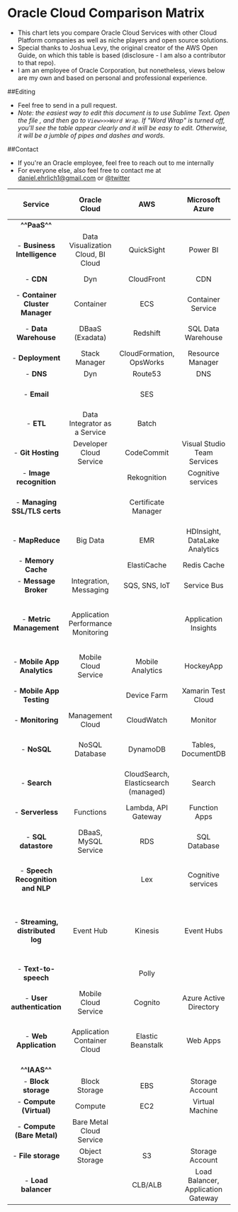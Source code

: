 # Oracle Cloud Comparison Matrix

- This chart lets you compare Oracle Cloud Services with other Cloud Platform companies as well as niche players and open source solutions. 
- Special thanks to Joshua Levy, the original creator of the AWS Open Guide, on which this table is based (disclosure - I am also a contributor to that repo).
- I am an employee of Oracle Corporation, but nonetheless, views below are my own and based on personal and professional experience.

##Editing 

- Feel free to send in a pull request. 
- *Note: the easiest way to edit this document is to use Sublime Text. Open the file , and then go to `View>>>Word Wrap`. If "Word Wrap" is turned off, you'll see the table appear clearly and it will be easy to edit. Otherwise, it will be a jumble of pipes and dashes and words.*

##Contact

- If you're an Oracle employee, feel free to reach out to me internally
- For everyone else, also feel free to contact me at [daniel.ehrlich1@gmail.com](mailto:daniel.ehrlich1@gmail.com) or [@twitter](https://twitter.com/danielehrlich1)


| Service                           | Oracle Cloud                        |  AWS                                   | Microsoft Azure                    | Google Cloud                           |   Other providers                          | Open source “build your own”                               |
|:---------------------------------:|:-----------------------------------:|:--------------------------------------:|:----------------------------------:|:--------------------------------------:|:------------------------------------------:|:----------------------------------------------------------:|
| **^^PaaS^^**                      |                                     |                                        |                                    |                                        |                                            |                                                            |
|  - **Business Intelligence**      | Data Visualization Cloud, BI Cloud  | QuickSight                             | Power BI                           | Data Studio 360                        | Tableau                                    |                                                            |
|  - **CDN**                        | Dyn                                 | CloudFront                             | CDN                                | Cloud CDN                              |                                            | Apache Traffic Server                                      |
|  - **Container Cluster Manager**  | Container                           | ECS                                    | Container Service                  | Container Engine, Kubernetes           |                                            | Kubernetes, Mesos, Aurora                                  |
|  - **Data Warehouse**             | DBaaS (Exadata)                     | Redshift                               | SQL Data Warehouse                 | BigQuery                               | Oracle, IBM, SAP, HP, many others          | Greenplum                                                  |
|  - **Deployment**                 | Stack Manager                       | CloudFormation, OpsWorks               | Resource Manager                   | Deployment Manager                     |                                            |                                                            |
|  - **DNS**                        | Dyn                                 | Route53                                | DNS                                | DNS                                    |                                            | bind                                                       |
|  - **Email**                      |                                     | SES                                    |                                    |                                        | Sendgrid, Mandrill, Postmark               |                                                            |
|  - **ETL**                        | Data Integrator as a Service        | Batch                                  |                                    | Dataflow                               |                                            |                                                            |
|  - **Git Hosting**                | Developer Cloud Service             | CodeCommit                             | Visual Studio Team Services        | Cloud Source Repositories              | GitHub, BitBucket                          | GitLab                                                     |
|  - **Image recognition**          |                                     | Rekognition                            | Cognitive services                 | Vision API                             | IBM Watson, Clarifai                       |                                                            |
|  - **Managing SSL/TLS certs**     |                                     | Certificate Manager                    |                                    |                                        | Let's Encrypt, Comodo, Symantec, GlobalSign|                                                            |
|  - **MapReduce**                  | Big Data                            | EMR                                    | HDInsight, DataLake Analytics      | Dataproc                               | Qubole                                     | Hadoop                                                     |
|  - **Memory Cache**               |                                     | ElastiCache                            | Redis Cache                        | App Engine Memcache                    |                                            | Memcached, Redis                                           |
|  - **Message Broker**             | Integration, Messaging              | SQS, SNS, IoT                          | Service Bus                        | Pub/Sub                                |                                            | RabbitMQ, Kafka, 0MQ                                       |
|  - **Metric Management**          | Application Performance Monitoring  |                                        | Application Insights               |                                        |                                            | Graphite, InfluxDB, OpenTSDB, Grafana, Riemann, Prometheus |
|  - **Mobile App Analytics**       | Mobile Cloud Service                | Mobile Analytics                       | HockeyApp                          | Firebase Analytics                     |Mixpanel                                    |                                                            |
|  - **Mobile App Testing**         |                                     | Device Farm                            | Xamarin Test Cloud                 | Firebase Test Lab                      |BrowserStack, Sauce Labs, Testdroid         |                                                            |
|  - **Monitoring**                 | Management Cloud                    | CloudWatch                             | Monitor                            | Monitoring                             |                                            | Prometheus(?)                                              |
|  - **NoSQL**                      | NoSQL Database                      | DynamoDB                               | Tables, DocumentDB                 | Cloud Datastore, Bigtable              |                                            | Cassandra, CouchDB, RethinkDB, Redis                       |
|  - **Search**                     |                                     | CloudSearch, Elasticsearch (managed)   | Search                             |                                        |Algolia, QBox                               | Elasticsearch, Solr                                        |
|  - **Serverless**                 | Functions                           | Lambda, API Gateway                    | Function Apps                      | Functions                              |PubNub Blocks, Auth0 Webtask                | Kong, Tyk                                                  |
|  - **SQL datastore**              | DBaaS, MySQL Service                | RDS                                    | SQL Database                       | Cloud SQL                              |                                            | MySQL, PostgreSQL                                          |
|  - **Speech Recognition and NLP** |                                     | Lex                                    | Cognitive services                 | Cloud Speech API, Natural Language API |AYLIEN Text Analysis API, Ambiverse         | Stanford's Core NLP Suite, Apache OpenNLP, Apache UIMA     |
|  - **Streaming, distributed log** | Event Hub                           | Kinesis                                | Event Hubs                         | Dataflow                               |                                            | Kafka Streams, Apex, Flink, Spark Streaming, Storm         |
|  - **Text-to-speech**             |                                     | Polly                                  |                                    |                                        |Nuance, Vocalware, IBM Watson               | Mimic, eSpeak, MaryTTS                                     |
|  - **User authentication**        | Mobile Cloud Service                | Cognito                                | Azure Active Directory             | Firebase Authentication                |                                            | oauth.io                                                   |
|  - **Web Application**            | Application Container Cloud         | Elastic Beanstalk                      | Web Apps                           | App Engine                             |Heroku, AppFog, OpenShift                   | Meteor, AppScale, Cloud Foundry, Convox                    |
| **^^IAAS^^**                      |                                     |                                        |                                    |                                        |                                            |                                                            |
|  - **Block storage**              | Block Storage                       | EBS                                    | Storage Account                    | Persistent Disk                        | DigitalOcean Volumes                       | NFS                                                        |
|  - **Compute (Virtual)**          | Compute                             | EC2                                    | Virtual Machine                    | Compute Engine (GCE)                   | DigitalOcean                               | OpenStack                                                  |
|  - **Compute (Bare Metal)**       | Bare Metal Cloud Service            |                                        |                                    |                                        |                                            | NFS                                                        |
|  - **File storage**               | Object Storage                      | S3                                     | Storage Account                    | Cloud Storage                          |                                            | Swift, HDFS                                                |
|  - **Load balancer**              |                                     | CLB/ALB                                | Load Balancer, Application Gateway | Load Balancing                         |                                            | nginx, HAProxy, Apache Traffic Server                      |
